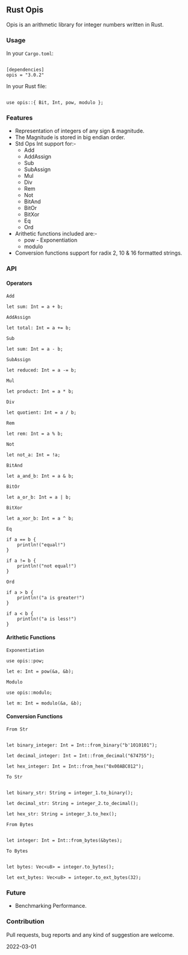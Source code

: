 ## Rust Opis
Opis is an arithmetic library for integer numbers written in Rust.

### Usage

In your `Cargo.toml`:

```

[dependencies]
opis = "3.0.2"

```

In your Rust file:

```

use opis::{ Bit, Int, pow, modulo };

```

### Features
- Representation of integers of any sign & magnitude.
- The Magnitude is stored in big endian order.
- Std Ops Int support for:-
    - Add
    - AddAssign
    - Sub
    - SubAssign
    - Mul
    - Div
    - Rem
    - Not
    - BitAnd
    - BitOr
    - BitXor
    - Eq
    - Ord
- Arithetic functions included are:-
    - pow - Exponentiation
    - modulo
- Conversion functions support for radix 2, 10 & 16 formatted strings.

### API

#### Operators

`Add`
```
let sum: Int = a + b;
```

`AddAssign`
```
let total: Int = a += b;
```

`Sub`
```
let sum: Int = a - b;
```

`SubAssign`
```
let reduced: Int = a -= b;
```

`Mul`
```
let product: Int = a * b;
```

`Div`
```
let quotient: Int = a / b;
```

`Rem`
```
let rem: Int = a % b;
```

`Not`
```
let not_a: Int = !a;
```

`BitAnd`
```
let a_and_b: Int = a & b;
```

`BitOr`
```
let a_or_b: Int = a | b;
```

`BitXor`
```
let a_xor_b: Int = a ^ b;
```

`Eq`
```
if a == b {
    println!("equal!")
}

if a != b {
    println!("not equal!")
}
```

`Ord`
```
if a > b {
    println!("a is greater!")
}

if a < b {
    println!("a is less!")
}
```

#### Arithetic Functions

`Exponentiation`

```
use opis::pow;

let e: Int = pow(&a, &b);
```

`Modulo`

```
use opis::modulo;

let m: Int = modulo(&a, &b);
```

#### Conversion Functions

`From Str`
```

let binary_integer: Int = Int::from_binary("b'1010101");

let decimal_integer: Int = Int::from_decimal("674755");

let hex_integer: Int = Int::from_hex("0x00ABC012");

```

`To Str`
```

let binary_str: String = integer_1.to_binary();

let decimal_str: String = integer_2.to_decimal();

let hex_str: String = integer_3.to_hex();
```

`From Bytes`
```

let integer: Int = Int::from_bytes(&bytes);

```

`To Bytes`
```

let bytes: Vec<u8> = integer.to_bytes();

let ext_bytes: Vec<u8> = integer.to_ext_bytes(32);

```



### Future
- Benchmarking Performance.

### Contribution
Pull requests, bug reports and any kind of suggestion are welcome.

2022-03-01
